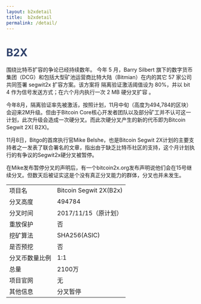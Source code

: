 ```yaml
---
layout: b2xdetail
title:  b2xdetail
permalink: /detail/
---
```

<h1 style="color: #2F416A">B2X</h1>
<p class="summarytxt">围绕比特币扩容的争论已经持续数年。 今年 5 月，Barry Silbert 旗下的数字货币集团（DCG）和包括大型矿池运营商比特大陆（Bitmian）在内的其它 57 家公司共同签署 segwit2x 扩容方案。该方案将 隔离验证激活阈值设为 80%，并以 bit 4 作为信号发送方式；在六个月内执行一次 2 MB 硬分叉扩容 。
</p>
<p>今年8月，隔离验证率先被激活，按照计划，11月中旬（高度为494,784的区块）会迎来2M升级。但由于Bitcoin Core核心开发者团队以及部分矿工并不认可这一计划，此次升级会造成一次硬分叉。而此次硬分叉产生的新的代币即为Bitcoin Segwit 2X( B2X)。
</p>
<p>11月8日，Bitgo的首席执行官Mike Belshe，也是Bitcoin Segwit 2X计划的主要支持者之一发表了联合署名的文章，指出由于缺乏比特币社区的支持，这个月计划执行的有争议的Segwit2x硬分叉被暂停。</p>
<p>在Mike发布暂停分叉的声明后，有一个bitcoin2x.org发布声明说他们会在15号继续分叉。但数天后被证实这是个没有真正分叉能力的群体，分叉也并未发生。</p>

<table class="center">
  <tbody>
    <tr>
        <td class="tablehalf">项目名</td>
        <td class="tablehalf">Bitcoin Segwit 2X(B2x)</td>
    </tr>
    <tr>
        <td>分叉高度</td>
        <td>494784</td>
    </tr>
    <tr>
        <td>分叉时间</td>
        <td>2017/11/15（原计划）</td>
    </tr>
    <tr>
        <td>重放保护</td>
        <td>否</td>
    </tr>
    <tr>
        <td>挖矿算法</td>
        <td>SHA256(ASIC)</td>
    </tr>
    <tr>
        <td>是否预挖</td>
        <td>否</td>
    </tr>
    <tr>
        <td>分叉币数量比例</td>
        <td>1:1</td>
    </tr>
    <tr>
        <td>总量</td>
        <td>2100万</td>
    </tr>
    <tr>
        <td>项目官网</td>
        <td>无</td>
    </tr>
    <tr>
        <td>其他信息</td>
        <td>分叉暂停</td>
    </tr>
  </tbody>
</table>